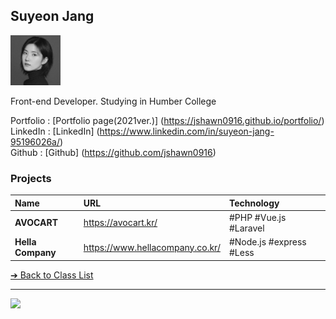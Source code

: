 <style>@import url("//readme.codeadam.ca/readme.css");</style>

## Suyeon Jang

![Suyeon Jang](../images/jshawn0916.png)

Front-end Developer. Studying in Humber College

Portfolio : [Portfolio page(2021ver.)] (https://jshawn0916.github.io/portfolio/)  
LinkedIn : [LinkedIn] (https://www.linkedin.com/in/suyeon-jang-95196026a/)  
Github : [Github] (https://github.com/jshawn0916)  

### Projects
|Name|URL|Technology|
|:---|:---|:---|
|**AVOCART**|https://avocart.kr/|#PHP #Vue.js #Laravel|
|**Hella Company**|https://www.hellacompany.co.kr/|#Node.js #express #Less|

[&#10132; Back to Class List](/)

---

<a href="https://brickmmo.com">
<img src="https://brickmmo.com/images/brickmmo-logo-horizontal.jpg" width="100">
</a>
